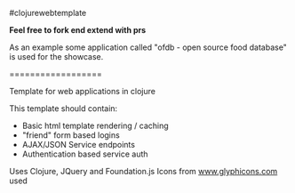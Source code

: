 
#clojurewebtemplate

**Feel free to fork end extend with prs**

As an example some application called "ofdb - open source food database" is used for the showcase.

==================

Template for web applications in clojure

This template should contain:
- Basic html template rendering / caching
- "friend" form based logins
- AJAX/JSON Service endpoints
- Authentication based service auth

Uses Clojure, JQuery and Foundation.js
Icons from www.glyphicons.com used